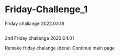 # Friday-Challenge_1
Friday challange 2022.03.18
 ##
 2nd Friday challange 2022.04.01

Remake friday chalange (done)
Continue main page
